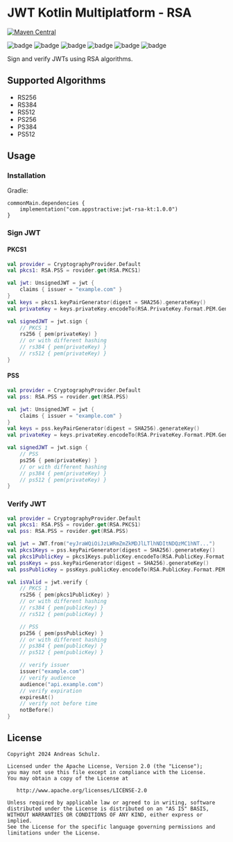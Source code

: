 ﻿# JWT Kotlin Multiplatform - RSA

[![Maven Central](https://img.shields.io/maven-central/v/com.appstractive/jwt-rsa-kt?label=Maven%20Central)](https://central.sonatype.com/artifact/com.appstractive/jwt-rsa-kt)

![badge][badge-android]
![badge][badge-apple]
![badge][badge-jvm]
![badge][badge-js]
![badge][badge-win]
![badge][badge-linux]

Sign and verify JWTs using RSA algorithms.

## Supported Algorithms

- RS256
- RS384
- RS512
- PS256
- PS384
- PS512

## Usage

### Installation

Gradle:

```
commonMain.dependencies { 
    implementation("com.appstractive:jwt-rsa-kt:1.0.0")
}
```

### Sign JWT

#### PKCS1

```kotlin
val provider = CryptographyProvider.Default
val pkcs1: RSA.PSS = rovider.get(RSA.PKCS1)

val jwt: UnsignedJWT = jwt {
    claims { issuer = "example.com" }
}
val keys = pkcs1.keyPairGenerator(digest = SHA256).generateKey()
val privateKey = keys.privateKey.encodeTo(RSA.PrivateKey.Format.PEM.Generic)

val signedJWT = jwt.sign {
    // PKCS 1
    rs256 { pem(privateKey) }
    // or with different hashing
    // rs384 { pem(privateKey) }
    // rs512 { pem(privateKey) }
}
```

#### PSS

```kotlin
val provider = CryptographyProvider.Default
val pss: RSA.PSS = rovider.get(RSA.PSS)

val jwt: UnsignedJWT = jwt {
    claims { issuer = "example.com" }
}
val keys = pss.keyPairGenerator(digest = SHA256).generateKey()
val privateKey = keys.privateKey.encodeTo(RSA.PrivateKey.Format.PEM.Generic)

val signedJWT = jwt.sign {
    // PSS
    ps256 { pem(privateKey) }
    // or with different hashing
    // ps384 { pem(privateKey) }
    // ps512 { pem(privateKey) }
}
```

### Verify JWT

```kotlin
val provider = CryptographyProvider.Default
val pkcs1: RSA.PSS = rovider.get(RSA.PKCS1)
val pss: RSA.PSS = rovider.get(RSA.PSS)

val jwt = JWT.from("eyJraWQiOiJzLWRmZmZkMDJlLTlhNDItNDQzMC1hNT...")
val pkcs1Keys = pss.keyPairGenerator(digest = SHA256).generateKey()
val pkcs1PublicKey = pkcs1Keys.publicKey.encodeTo(RSA.PublicKey.Format.PEM.Generic)
val pssKeys = pss.keyPairGenerator(digest = SHA256).generateKey()
val pssPublicKey = pssKeys.publicKey.encodeTo(RSA.PublicKey.Format.PEM.Generic)

val isValid = jwt.verify {
    // PKCS 1
    rs256 { pem(pkcs1PublicKey) }
    // or with different hashing
    // rs384 { pem(publicKey) }
    // rs512 { pem(publicKey) }

    // PSS
    ps256 { pem(pssPublicKey) }
    // or with different hashing
    // ps384 { pem(publicKey) }
    // ps512 { pem(publicKey) }

    // verify issuer
    issuer("example.com")
    // verify audience
    audience("api.example.com")
    // verify expiration
    expiresAt()
    // verify not before time
    notBefore()
}
```

## License

```
Copyright 2024 Andreas Schulz.

Licensed under the Apache License, Version 2.0 (the "License");
you may not use this file except in compliance with the License.
You may obtain a copy of the License at

   http://www.apache.org/licenses/LICENSE-2.0

Unless required by applicable law or agreed to in writing, software
distributed under the License is distributed on an "AS IS" BASIS,
WITHOUT WARRANTIES OR CONDITIONS OF ANY KIND, either express or implied.
See the License for the specific language governing permissions and
limitations under the License.
```

[badge-android]: http://img.shields.io/badge/platform-android-6EDB8D.svg?style=flat
[badge-apple]: http://img.shields.io/badge/platform-apple-111111.svg?style=flat
[badge-jvm]: http://img.shields.io/badge/platform-jvm-CDCDCD.svg?style=flat
[badge-js]: http://img.shields.io/badge/platform-js-f7df1e.svg?style=flat
[badge-win]: http://img.shields.io/badge/platform-win-357EC7.svg?style=flat
[badge-linux]: http://img.shields.io/badge/platform-linux-CDCDCD.svg?style=flat
